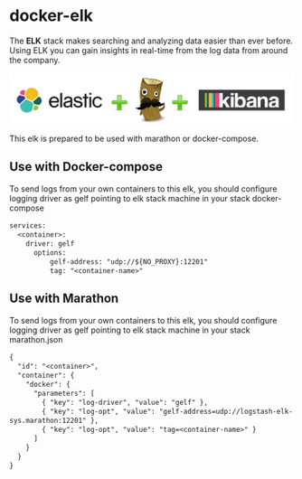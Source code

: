 # docker-elk

[Version]: https://github.com/softonic/docker-elk/releases

The **ELK** stack makes searching and analyzing data easier than ever before. Using ELK you can gain insights in real-time from the log data from around the company.

<img src="https://raw.githubusercontent.com/softonic/docker-elk/master/imgs/elk.png"
 alt="Elk logo" title="Elk" align="center"/>

This elk is prepared to be used with marathon or docker-compose.

## Use with Docker-compose

To send logs from your own containers to this elk, you should configure logging driver as gelf pointing to elk stack machine in your stack docker-compose

```
services:
  <container>:
    driver: gelf
      options:
          gelf-address: "udp://${NO_PROXY}:12201"
          tag: "<container-name>"
```

## Use with Marathon

To send logs from your own containers to this elk, you should configure logging driver as gelf pointing to elk stack machine in your stack marathon.json

```
{
  "id": "<container>",
  "container": {
    "docker": {
      "parameters": [
        { "key": "log-driver", "value": "gelf" },
        { "key": "log-opt", "value": "gelf-address=udp://logstash-elk-sys.marathon:12201" },
        { "key": "log-opt", "value": "tag=<container-name>" }
      ]
    }
  }
}

```
